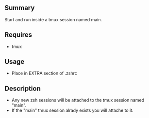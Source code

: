 ## Summary
Start and run inside a tmux session named main.

## Requires
* tmux

## Usage
* Place in EXTRA section of .zshrc

## Description
* Any new zsh sessions will be attached to the tmux session named "main".
* If the "main" tmux session alrady exists you will attache to it.
